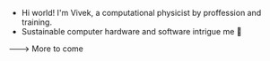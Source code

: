 
- Hi world! I'm Vivek, a computational physicist by proffession and training.
- Sustainable computer hardware and software intrigue me 💞️ 

---> More to come 

<!---
VivCh14/VivCh14 is a ✨ special ✨ repository because its `README.md` (this file) appears on your GitHub profile.
You can click the Preview link to take a look at your changes.
--->
